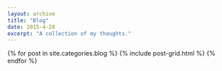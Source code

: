 ```yaml
---
layout: archive
title: "Blog"
date: 2015-4-28
excerpt: "A collection of my thoughts."
---
```


<div class="tiles">
{% for post in site.categories.blog %}
  {% include post-grid.html %}
{% endfor %}
</div><!-- /.tiles -->

